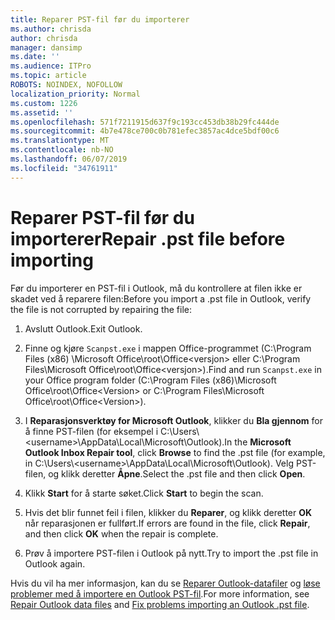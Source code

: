 ```yaml
---
title: Reparer PST-fil før du importerer
ms.author: chrisda
author: chrisda
manager: dansimp
ms.date: ''
ms.audience: ITPro
ms.topic: article
ROBOTS: NOINDEX, NOFOLLOW
localization_priority: Normal
ms.custom: 1226
ms.assetid: ''
ms.openlocfilehash: 571f7211915d637f9c193cc453db38b29fc444de
ms.sourcegitcommit: 4b7e478ce700c0b781efec3857ac4dce5bdf00c6
ms.translationtype: MT
ms.contentlocale: nb-NO
ms.lasthandoff: 06/07/2019
ms.locfileid: "34761911"
---
```

# <a name="repair-pst-file-before-importing"></a><span data-ttu-id="0bd5e-102">Reparer PST-fil før du importerer</span><span class="sxs-lookup"><span data-stu-id="0bd5e-102">Repair .pst file before importing</span></span>

<span data-ttu-id="0bd5e-103">Før du importerer en PST-fil i Outlook, må du kontrollere at filen ikke er skadet ved å reparere filen:</span><span class="sxs-lookup"><span data-stu-id="0bd5e-103">Before you import a .pst file in Outlook, verify the file is not corrupted by repairing the file:</span></span>

1. <span data-ttu-id="0bd5e-104">Avslutt Outlook.</span><span class="sxs-lookup"><span data-stu-id="0bd5e-104">Exit Outlook.</span></span>

2. <span data-ttu-id="0bd5e-105">Finne og kjøre `Scanpst.exe` i mappen Office-programmet (C:\Program Files (x86) \Microsoft Office\root\Office\<versjon\> eller C:\Program Files\Microsoft Office\root\Office\<versjon\>).</span><span class="sxs-lookup"><span data-stu-id="0bd5e-105">Find and run `Scanpst.exe` in your Office program folder (C:\Program Files (x86)\Microsoft Office\root\Office\<Version\> or C:\Program Files\Microsoft Office\root\Office\<Version\>).</span></span>

3. <span data-ttu-id="0bd5e-106">I **Reparasjonsverktøy for Microsoft Outlook**, klikker du **Bla gjennom** for å finne PST-filen (for eksempel i C:\Users\\<username\>\AppData\Local\Microsoft\Outlook).</span><span class="sxs-lookup"><span data-stu-id="0bd5e-106">In the **Microsoft Outlook Inbox Repair tool**, click **Browse** to find the .pst file (for example, in C:\Users\\<username\>\AppData\Local\Microsoft\Outlook).</span></span> <span data-ttu-id="0bd5e-107">Velg PST-filen, og klikk deretter **Åpne**.</span><span class="sxs-lookup"><span data-stu-id="0bd5e-107">Select the .pst file and then click **Open**.</span></span>

4. <span data-ttu-id="0bd5e-108">Klikk **Start** for å starte søket.</span><span class="sxs-lookup"><span data-stu-id="0bd5e-108">Click **Start** to begin the scan.</span></span>

5. <span data-ttu-id="0bd5e-109">Hvis det blir funnet feil i filen, klikker du **Reparer**, og klikk deretter **OK** når reparasjonen er fullført.</span><span class="sxs-lookup"><span data-stu-id="0bd5e-109">If errors are found in the file, click **Repair**, and then click **OK** when the repair is complete.</span></span>

6. <span data-ttu-id="0bd5e-110">Prøv å importere PST-filen i Outlook på nytt.</span><span class="sxs-lookup"><span data-stu-id="0bd5e-110">Try to import the .pst file in Outlook again.</span></span>

<span data-ttu-id="0bd5e-111">Hvis du vil ha mer informasjon, kan du se [Reparer Outlook-datafiler](https://support.office.com/article/25663bc3-11ec-4412-86c4-60458afc5253) og [løse problemer med å importere en Outlook PST-fil](https://support.office.com/article/2d2e50dc-5c36-4ab2-ab50-f1be733b3d6e).</span><span class="sxs-lookup"><span data-stu-id="0bd5e-111">For more information, see [Repair Outlook data files](https://support.office.com/article/25663bc3-11ec-4412-86c4-60458afc5253) and [Fix problems importing an Outlook .pst file](https://support.office.com/article/2d2e50dc-5c36-4ab2-ab50-f1be733b3d6e).</span></span>
